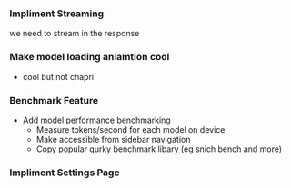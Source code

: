 ### Impliment Streaming
we need to stream in the response

### Make model loading aniamtion cool
- cool but not chapri

### Benchmark Feature
- Add model performance benchmarking
  - Measure tokens/second for each model on device
  - Make accessible from sidebar navigation
  - Copy popular qurky benchmark libary (eg snich bench and more)

### Impliment Settings Page